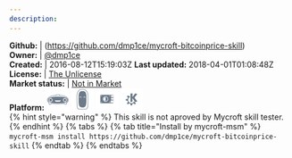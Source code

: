 ```yaml
---
description: 
---
```



**Github:** | (https://github.com/dmp1ce/mycroft-bitcoinprice-skill)  
**Owner:** | [@dmp1ce](https://github.com/dmp1ce)  
**Created:** | 2016-08-12T15:19:03Z  **Last updated:** 2018-04-01T01:08:48Z  
**License:** | [The Unlicense](https://api.github.com/licenses/unlicense)  
**Market status:** | [Not in Market](https://market.mycroft.ai/skill/)  
**Platform:**   ![](.gitbook/assets/mark-1-icon.png)  ![](.gitbook/assets/mark-2-icon.png)  ![](.gitbook/assets/picroft-icon.png)  ![](.gitbook/assets/kde.png)   
{% hint style="warning" %}
This skill is not aproved by Mycroft skill tester.
{% endhint %}
  {% tabs %}
{% tab title="Install by mycroft-msm" %}
``` mycroft-msm install https://github.com/dmp1ce/mycroft-bitcoinprice-skill```
{% endtab %}
  {% endtabs %}
  